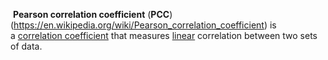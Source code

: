  **Pearson correlation coefficient** (**PCC**)(https://en.wikipedia.org/wiki/Pearson_correlation_coefficient) is a [correlation coefficient](https://en.wikipedia.org/wiki/Correlation_coefficient "Correlation coefficient") that measures [linear](https://en.wikipedia.org/wiki/Linear "Linear") correlation between two sets of data.
 $$
 
$$